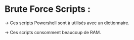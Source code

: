 # Brute Force Scripts :

→ Ces scripts Powershell sont à utilisés avec un dictionnaire.

→ Ces scripts consomment beaucoup de RAM.
